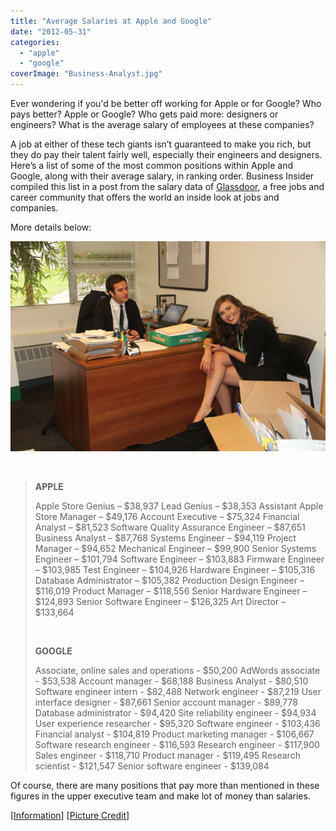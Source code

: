 ```yaml
---
title: "Average Salaries at Apple and Google"
date: "2012-05-31"
categories: 
  - "apple"
  - "google"
coverImage: "Business-Analyst.jpg"
---
```


Ever wondering if you'd be better off working for Apple or for Google? Who pays better? Apple or Google? Who gets paid more: designers or engineers? What is the average salary of employees at these companies?

A job at either of these tech giants isn’t guaranteed to make you rich, but they do pay their talent fairly well, especially their engineers and designers. Here’s a list of some of the most common positions within Apple and Google, along with their average salary, in ranking order. Business Insider compiled this list in a post from the salary data of [Glassdoor](http://www.glassdoor.com), a free jobs and career community that offers the world an inside look at jobs and companies.

More details below:

[![](images/Business-Analyst.jpg "Business Analyst")](http://iCosmoGeek.com/wp-content/uploads/2012/05/Business-Analyst.jpg)

 

> **APPLE**
> 
> Apple Store Genius – $38,937 Lead Genius – $38,353 Assistant Apple Store Manager – $49,176 Account Executive – $75,324 Financial Analyst – $81,523 Software Quality Assurance Engineer – $87,651 Business Analyst – $87,768 Systems Engineer – $94,119 Project Manager – $94,652 Mechanical Engineer – $99,900 Senior Systems Engineer – $101,794 Software Engineer – $103,883 Firmware Engineer – $103,985 Test Engineer – $104,926 Hardware Engineer – $105,316 Database Administrator – $105,382 Production Design Engineer – $116,019 Product Manager – $118,556 Senior Hardware Engineer – $124,893 Senior Software Engineer – $126,325 Art Director – $133,664
> 
>  
> 
> **GOOGLE**
> 
> Associate, online sales and operations - $50,200 AdWords associate - $53,538 Account manager - $68,188 Business Analyst - $80,510 Software engineer intern - $82,488 Network engineer - $87,219 User interface designer - $87,661 Senior account manager - $89,778 Database administrator - $94,420 Site reliability engineer - $94,934 User experience researcher - $95,320 Software engineer - $103,436 Financial analyst - $104,819 Product marketing manager - $106,667 Software research engineer - $116,593 Research engineer - $117,900 Sales engineer - $118,710 Product manager - $119,495 Research scientist - $121,547 Senior software engineer - $139,084

Of course, there are many positions that pay more than mentioned in these figures in the upper executive team and make lot of money than salaries.

\[[Information](http://www.businessinsider.com/the-highest-paying-jobs-at-google-ranked-2012-5#thinking-of-working-at-google-21)\] \[[Picture Credit](http://www.flickr.com/photos/usfbps/4905099710/sizes/o/in/photostream/)\]
